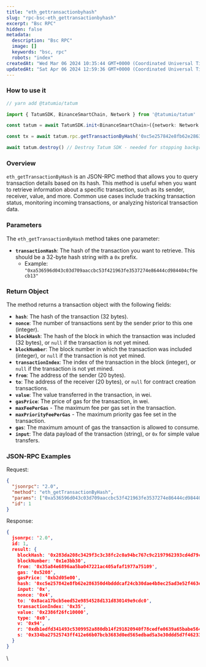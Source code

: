 ```yaml
---
title: "eth_gettransactionbyhash"
slug: "rpc-bsc-eth_gettransactionbyhash"
excerpt: "Bsc RPC"
hidden: false
metadata: 
  description: "Bsc RPC"
  image: []
  keywords: "bsc, rpc"
  robots: "index"
createdAt: "Wed Mar 06 2024 10:35:44 GMT+0000 (Coordinated Universal Time)"
updatedAt: "Sat Apr 06 2024 12:59:36 GMT+0000 (Coordinated Universal Time)"
---
```




### How to use it



```typescript
// yarn add @tatumio/tatum

import { TatumSDK, BinanceSmartChain, Network } from '@tatumio/tatum'

const tatum = await TatumSDK.init<BinanceSmartChain>({network: Network.BINANCE_SMART_CHAIN})

const tx = await tatum.rpc.getTransactionByHash('0xc5e257842e8fb62e286350d4bdddcaf24cb30dae4b8ec25ad3e52f463e16e656')

await tatum.destroy() // Destroy Tatum SDK - needed for stopping background jobs
```



### Overview

`eth_getTransactionByHash` is an JSON-RPC method that allows you to query transaction details based on its hash. This method is useful when you want to retrieve information about a specific transaction, such as its sender, receiver, value, and more. Common use cases include tracking transaction status, monitoring incoming transactions, or analyzing historical transaction data.

### Parameters

The `eth_getTransactionByHash` method takes one parameter:

- **`transactionHash`**: The hash of the transaction you want to retrieve. This should be a 32-byte hash string with a `0x` prefix.
  - Example: `"0xa536596d043c03d709aaccbc53f421963fe3537274e86444cd984404cf9ecb13"`

### Return Object

The method returns a transaction object with the following fields:

- **`hash`**: The hash of the transaction (32 bytes).
- **`nonce`**: The number of transactions sent by the sender prior to this one (integer).
- **`blockHash`**: The hash of the block in which the transaction was included (32 bytes), or `null` if the transaction is not yet mined.
- **`blockNumber`**: The block number in which the transaction was included (integer), or `null` if the transaction is not yet mined.
- **`transactionIndex`**: The index of the transaction in the block (integer), or `null` if the transaction is not yet mined.
- **`from`**: The address of the sender (20 bytes).
- **`to`**: The address of the receiver (20 bytes), or `null` for contract creation transactions.
- **`value`**: The value transferred in the transaction, in wei.
- **`gasPrice`**: The price of gas for the transaction, in wei.
- **`maxFeePerGas`** - The maximum fee per gas set in the transaction.
- **`maxPriorityFeePerGas`** - The maximum priority gas fee set in the transaction.
- **`gas`**: The maximum amount of gas the transaction is allowed to consume.
- **`input`**: The data payload of the transaction (string), or `0x` for simple value transfers.

### JSON-RPC Examples

Request:

```json
{
  "jsonrpc": "2.0",
  "method": "eth_getTransactionByHash",
  "params": ["0xa536596d043c03d709aaccbc53f421963fe3537274e86444cd984404cf9ecb13"],
  "id": 1
}
```

Response:

```json
{
  jsonrpc: '2.0',
  id: 1,
  result: {
    blockHash: '0x283da208c3429f3c3c38fc2c0a94bc767c9c2197962393cd4d79c6d6f2938b48',
    blockNumber: '0x1e3bb30',
    from: '0x35a84e6896aa5ba047221ac405afaf1977a75109',
    gas: '0x5208',
    gasPrice: '0xb2d05e00',
    hash: '0xc5e257842e8fb62e286350d4bdddcaf24cb30dae4b8ec25ad3e52f463e16e656',
    input: '0x',
    nonce: '0x4',
    to: '0x8aca17bcb5eed52e9854528d131d830149e9cdc0',
    transactionIndex: '0x35',
    value: '0x2386f26fc10000',
    type: '0x0',
    v: '0x94',
    r: '0xdb1edfd341493c5309952a880db14f291820940f78cedfe0639a65babe564c5a',
    s: '0x334ba27525743ff412e66b07bcb3683d0ed565edbad5a3e30ddd5d7f46233818'
  }
}
```

\\
